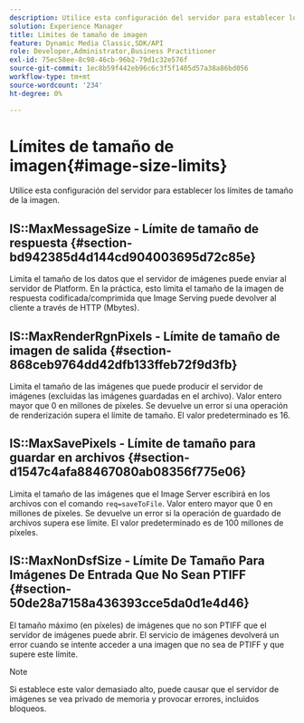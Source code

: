 ```yaml
---
description: Utilice esta configuración del servidor para establecer los límites de tamaño de la imagen.
solution: Experience Manager
title: Límites de tamaño de imagen
feature: Dynamic Media Classic,SDK/API
role: Developer,Administrator,Business Practitioner
exl-id: 75ec58ee-8c98-46cb-96b2-79d1c32e576f
source-git-commit: 1ec8b59f442eb96c6c3f5f1405d57a38a86bd056
workflow-type: tm+mt
source-wordcount: '234'
ht-degree: 0%

---
```


# Límites de tamaño de imagen{#image-size-limits}

Utilice esta configuración del servidor para establecer los límites de tamaño de la imagen.

## IS::MaxMessageSize - Límite de tamaño de respuesta {#section-bd942385d4d144cd904003695d72c85e}

Limita el tamaño de los datos que el servidor de imágenes puede enviar al servidor de Platform. En la práctica, esto limita el tamaño de la imagen de respuesta codificada/comprimida que Image Serving puede devolver al cliente a través de HTTP (Mbytes).

## IS::MaxRenderRgnPixels - Límite de tamaño de imagen de salida {#section-868ceb9764dd42dfb133ffeb72f9d3fb}

Limita el tamaño de las imágenes que puede producir el servidor de imágenes (excluidas las imágenes guardadas en el archivo). Valor entero mayor que 0 en millones de píxeles. Se devuelve un error si una operación de renderización supera el límite de tamaño. El valor predeterminado es 16.

## IS::MaxSavePixels - Límite de tamaño para guardar en archivos {#section-d1547c4afa88467080ab08356f775e06}

Limita el tamaño de las imágenes que el Image Server escribirá en los archivos con el comando `req=saveToFile`. Valor entero mayor que 0 en millones de píxeles. Se devuelve un error si la operación de guardado de archivos supera ese límite. El valor predeterminado es de 100 millones de píxeles.

## IS::MaxNonDsfSize - Límite De Tamaño Para Imágenes De Entrada Que No Sean PTIFF {#section-50de28a7158a436393cce5da0d1e4d46}

El tamaño máximo (en píxeles) de imágenes que no son PTIFF que el servidor de imágenes puede abrir. El servicio de imágenes devolverá un error cuando se intente acceder a una imagen que no sea de PTIFF y que supere este límite.

>[!NOTE]
>
>Si establece este valor demasiado alto, puede causar que el servidor de imágenes se vea privado de memoria y provocar errores, incluidos bloqueos.
